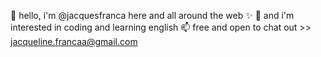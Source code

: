 👋 hello, i'm @jacquesfranca here and all around the web ✨ 
👀 and i'm interested in coding and learning english
📫 free and open to chat out >> jacqueline.francaa@gmail.com
